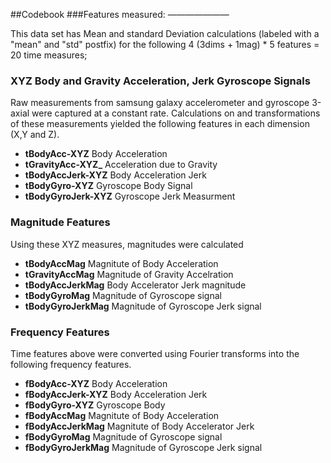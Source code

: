 ##Codebook
###Features measured:
———————

This data set has Mean and standard Deviation calculations 
(labeled with a "mean" and "std" postfix)
for the following  4 (3dims + 1mag) * 5 features = 20 time measures;



### XYZ Body and Gravity Acceleration, Jerk Gyroscope Signals

Raw measurements from samsung galaxy accelerometer and gyroscope 3-axial were captured
at a constant rate. Calculations on and transformations of these measurements yielded the following features
in each dimension (X,Y and Z).  
* **tBodyAcc-XYZ**  Body Acceleration 
* **tGravityAcc-XYZ_** Acceleration due to Gravity
* **tBodyAccJerk-XYZ** Body Acceleration Jerk
* **tBodyGyro-XYZ** Gyroscope Body Signal
* **tBodyGyroJerk-XYZ** Gyroscope Jerk Measurment

### Magnitude Features

Using these XYZ measures, magnitudes were calculated
* **tBodyAccMag** Magnitute of Body Acceleration
* **tGravityAccMag** Magnitude of Gravity Accelration 
* **tBodyAccJerkMag** Body Accelerator Jerk magnitude
* **tBodyGyroMag**  Magnitude of Gyroscope signal 
* **tBodyGyroJerkMag**  Magnitude of Gyroscope Jerk signal

###  Frequency Features 

Time features above were converted using Fourier transforms into
the following frequency features.
* **fBodyAcc-XYZ**  Body Acceleration
* **fBodyAccJerk-XYZ** Body Acceleration Jerk
* **fBodyGyro-XYZ** Gyroscope Body
* **fBodyAccMag** Magnitute of Body Acceleration
* **fBodyAccJerkMag** Magnitute of Body Accelerator Jerk
* **fBodyGyroMag** Magnitude of Gyroscope signal
* **fBodyGyroJerkMag** Magnitude of Gyroscope Jerk signal


